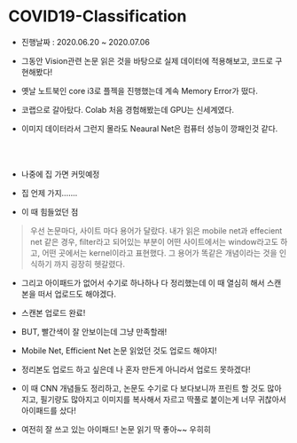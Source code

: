 # COVID19-Classification

- 진행날짜 : 2020.06.20 ~ 2020.07.06


- 그동안 Vision관련 논문 읽은 것을 바탕으로 실제 데이터에 적용해보고, 코드로 구현해봤다!
- 옛날 노트북인 core i3로 플젝을 진행했는데 계속 Memory Error가 떴다.
- 코랩으로 갈아탔다. Colab 처음 경험해봤는데 GPU는 신세계였다.
- 이미지 데이터라서 그런지 몰라도 Neaural Net은 컴퓨터 성능이 깡패인것 같다.

</br>
</br>

- 나중에 집 가면 커밋예정
- 집 언제 가지.......


 - 이 때 힘들었던 점
 > 우선 논문마다, 사이트 마다 용어가 달랐다. 내가 읽은 mobile net과 effecient net 같은 경우, filter라고 되어있는 부분이 어떤 사이트에서는 window라고도 하고, 어떤 곳에서는 kernel이라고 표현했다. 그 용어가 똑같은 개념이라는 것을 인식하기 까지 굉장히 헷갈렸다.
 
 - 그리고 아이패드가 없어서 수기로 하나하나 다 정리했는데 이 때 열심히 해서 스캔 본을 떠서 업로드도 해야겠다.
 - 스캔본 업로드 완료!
  - BUT, 빨간색이 잘 안보이는데 그냥 만족할래!



-  Mobile Net, Efficient Net 논문 읽었던 것도 업로드 해야지!
-  정리본도 업로드 하고 싶은데 나 혼자 만든게 아니라서 업로드 못하겠다! 
- 이 때 CNN 개념들도 정리하고, 논문도 수기로 다 보다보니까 프린트 할 것도 많아지고, 필기량도 많아지고 이미지를 복사해서 자르고 딱풀로 붙이는게 너무 귀찮아서 아이패드를 샀다!
- 여전히 잘 쓰고 있는 아이패드! 논문 읽기 딱 좋아~~ 우히히
